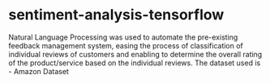 # sentiment-analysis-tensorflow
Natural Language Processing was used to automate the pre-existing feedback management system, easing the process of classification of individual reviews of customers and enabling to determine the overall rating of the product/service based on the individual reviews.
The dataset used is - Amazon Dataset
